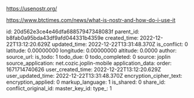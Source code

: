 https://usenostr.org/

https://www.btctimes.com/news/what-is-nostr-and-how-do-i-use-it

id: 20d562e3ce4e46dfa68857947348083f
parent_id: b8fab0a95bda43df9afd044331b4359e
created_time: 2022-12-22T13:12:20.629Z
updated_time: 2022-12-22T13:31:48.370Z
is_conflict: 0
latitude: 0.00000000
longitude: 0.00000000
altitude: 0.0000
author: 
source_url: 
is_todo: 1
todo_due: 0
todo_completed: 0
source: joplin
source_application: net.cozic.joplin-mobile
application_data: 
order: 1671714740626
user_created_time: 2022-12-22T13:12:20.629Z
user_updated_time: 2022-12-22T13:31:48.370Z
encryption_cipher_text: 
encryption_applied: 0
markup_language: 1
is_shared: 0
share_id: 
conflict_original_id: 
master_key_id: 
type_: 1